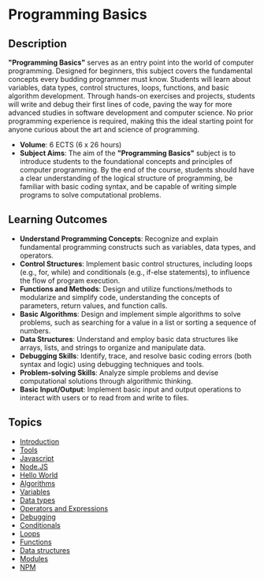 # Programming Basics

## Description

**"Programming Basics"** serves as an entry point into the world of computer programming. Designed for beginners, this subject covers the fundamental concepts every budding programmer must know. Students will learn about variables, data types, control structures, loops, functions, and basic algorithm development. Through hands-on exercises and projects, students will write and debug their first lines of code, paving the way for more advanced studies in software development and computer science. No prior programming experience is required, making this the ideal starting point for anyone curious about the art and science of programming.

- **Volume**: 6 ECTS (6 x 26 hours)
- **Subject Aims**: The aim of the **"Programming Basics"** subject is to introduce students to the foundational concepts and principles of computer programming.
By the end of the course, students should have a clear understanding of the logical structure of programming, be familiar with basic coding syntax, and be capable of writing simple programs to solve computational problems.

## Learning Outcomes
- **Understand Programming Concepts**: Recognize and explain fundamental programming constructs such as variables, data types, and operators.
- **Control Structures**: Implement basic control structures, including loops (e.g., for, while) and conditionals (e.g., if-else statements), to influence the flow of program execution.
- **Functions and Methods**: Design and utilize functions/methods to modularize and simplify code, understanding the concepts of parameters, return values, and function calls.
- **Basic Algorithms**: Design and implement simple algorithms to solve problems, such as searching for a value in a list or sorting a sequence of numbers.
- **Data Structures**: Understand and employ basic data structures like arrays, lists, and strings to organize and manipulate data.
- **Debugging Skills**: Identify, trace, and resolve basic coding errors (both syntax and logic) using debugging techniques and tools.
- **Problem-solving Skills**: Analyze simple problems and devise computational solutions through algorithmic thinking.
- **Basic Input/Output**: Implement basic input and output operations to interact with users or to read from and write to files.

## Topics
- [Introduction](./Topics/Introduction/README.md)
- [Tools](./Topics/Tools/README.md)
- [Javascript](./Topics/Javascript/README.md)
- [Node.JS](./Topics/NodeJS/README.md)
- [Hello World](./Topics/HelloWorld/README.md)
- [Algorithms](./Topics/Algorithms/README.md)
- [Variables](./Topics/Variables/README.md)
- [Data types](./Topics/Data-Types/README.md)
- [Operators and Expressions](./Topics/Operators/README.md)
- [Debugging](./Topics/Debugging/README.md)
- [Conditionals](./Topics/Conditionals/README.md)
- [Loops](./Topics/Loops/README.md)
- [Functions](./Topics/Functions/README.md)
- [Data structures](./Topics/Data-Structures/README.md)
- [Modules](./Topics/Modules/README.md)
- [NPM](./Topics/NPM/README.md)